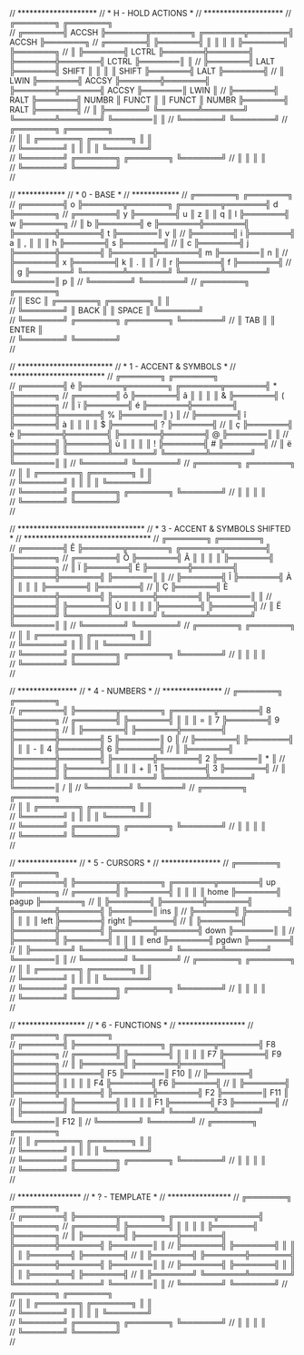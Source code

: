 
// ********************
// * H - HOLD ACTIONS *
// ********************
//                 ╔═══════╗                                                          ╔═══════╗       
//         ╔═══════╣ ACCSH ╠═══════╦═══════╗                          ╔═══════╦═══════╣ ACCSH ╠═══════╗ 
// ╔═══════╣       ╠═══════╣       ║       ║                          ║       ║       ╠═══════╣       ╠═══════╗ 
// ║       ╠═══════╣ LCTRL ╠═══════╬═══════╣                          ╠═══════╬═══════╣ LCTRL ╠═══════║       ║ 
// ╠═══════╣ LALT  ╠═══════╣ SHIFT ║       ║                          ║       ║ SHIFT ╠═══════╣ LALT  ╠═══════╣ 
// ║ LWIN  ╠═══════╣ ACCSY ╠═══════╬═══════╣                          ╠═══════╬═══════╣ ACCSY ╠═══════║ LWIN  ║ 
// ╠═══════╣ RALT  ╠═══════╣ NUMBR ║ FUNCT ║                          ║ FUNCT ║ NUMBR ╠═══════╣ RALT  ╠═══════╣ 
// ║       ╠═══════╝       ╚═══════╩═══════╝                          ╚═══════╩═══════╝       ╚═══════║       ║ 
// ╚═══════╝                                                                                          ╚═══════╝
//                       ╔═══════╗                                              ╔═══════╗    
//                       ║       ║ ╔═══════╗                          ╔═══════╗ ║       ║       
//                       ╚═══════╝ ║       ║                          ║       ║ ╚═══════╝  
//                                 ╚═══════╝ ╔═══════╗      ╔═══════╗ ╚═══════╝ 
//                                           ║       ║      ║       ║      
//                                           ╚═══════╝      ╚═══════╝        
//                                                           

// ************
// * 0 - BASE *
// ************
//                 ╔═══════╗                                                          ╔═══════╗       
//         ╔═══════╣   o   ╠═══════╦═══════╗                          ╔═══════╦═══════╣   d   ╠═══════╗ 
// ╔═══════╣   y   ╠═══════╣   u   ║   z   ║                          ║   q   ║   l   ╠═══════╣   w   ╠═══════╗ 
// ║   b   ╠═══════╣   e   ╠═══════╬═══════╣                          ╠═══════╬═══════╣   t   ╠═══════║   v   ║ 
// ╠═══════╣   i   ╠═══════╣   a   ║   ,   ║                          ║       ║   h   ╠═══════╣   s   ╠═══════╣ 
// ║   c   ╠═══════╣   j   ╠═══════╬═══════╣                          ╠═══════╬═══════╣   m   ╠═══════║   n   ║ 
// ╠═══════╣   x   ╠═══════╣   k   ║   .   ║                          ║   /   ║   r   ╠═══════╣   f   ╠═══════╣ 
// ║   g   ╠═══════╝       ╚═══════╩═══════╝                          ╚═══════╩═══════╝       ╚═══════║   p   ║ 
// ╚═══════╝                                                                                          ╚═══════╝
//                       ╔═══════╗                                              ╔═══════╗    
//                       ║  ESC  ║ ╔═══════╗                          ╔═══════╗ ║       ║       
//                       ╚═══════╝ ║ BACK  ║                          ║ SPACE ║ ╚═══════╝  
//                                 ╚═══════╝ ╔═══════╗      ╔═══════╗ ╚═══════╝ 
//                                           ║  TAB  ║      ║ ENTER ║      
//                                           ╚═══════╝      ╚═══════╝        
//                                                           

// ************************
// * 1 - ACCENT & SYMBOLS *
// ************************
//                 ╔═══════╗                                                          ╔═══════╗       
//         ╔═══════╣   ê   ╠═══════╦═══════╗                          ╔═══════╦═══════╣   *   ╠═══════╗ 
// ╔═══════╣   ô   ╠═══════╣   â   ║       ║                          ║       ║   &   ╠═══════╣   (   ╠═══════╗ 
// ║   ï   ╠═══════╣   é   ╠═══════╬═══════╣                          ╠═══════╬═══════╣   %   ╠═══════║   )   ║ 
// ╠═══════╣   î   ╠═══════╣   à   ║       ║                          ║       ║   $   ╠═══════╣   ?   ╠═══════╣ 
// ║   ç   ╠═══════╣   è   ╠═══════╬═══════╣                          ╠═══════╬═══════╣   @   ╠═══════║       ║ 
// ╠═══════╣       ╠═══════╣   ù   ║       ║                          ║       ║   !   ╠═══════╣   #   ╠═══════╣ 
// ║   ë   ╠═══════╝       ╚═══════╩═══════╝                          ╚═══════╩═══════╝       ╚═══════║       ║ 
// ╚═══════╝                                                                                          ╚═══════╝
//                       ╔═══════╗                                              ╔═══════╗    
//                       ║       ║ ╔═══════╗                          ╔═══════╗ ║       ║       
//                       ╚═══════╝ ║       ║                          ║       ║ ╚═══════╝  
//                                 ╚═══════╝ ╔═══════╗      ╔═══════╗ ╚═══════╝ 
//                                           ║       ║      ║       ║      
//                                           ╚═══════╝      ╚═══════╝        
//                                                           


// ********************************
// * 3 - ACCENT & SYMBOLS SHIFTED *
// ********************************
//                 ╔═══════╗                                                          ╔═══════╗       
//         ╔═══════╣   Ê   ╠═══════╦═══════╗                          ╔═══════╦═══════╣       ╠═══════╗ 
// ╔═══════╣   Ô   ╠═══════╣   Â   ║       ║                          ║       ║       ╠═══════╣       ╠═══════╗ 
// ║   Ï   ╠═══════╣   É   ╠═══════╬═══════╣                          ╠═══════╬═══════╣       ╠═══════║       ║ 
// ╠═══════╣   Î   ╠═══════╣   À   ║       ║                          ║       ║       ╠═══════╣       ╠═══════╣ 
// ║   Ç   ╠═══════╣   È   ╠═══════╬═══════╣                          ╠═══════╬═══════╣       ╠═══════║       ║ 
// ╠═══════╣       ╠═══════╣   Ù   ║       ║                          ║       ║       ╠═══════╣       ╠═══════╣ 
// ║   Ë   ╠═══════╝       ╚═══════╩═══════╝                          ╚═══════╩═══════╝       ╚═══════║       ║ 
// ╚═══════╝                                                                                          ╚═══════╝
//                       ╔═══════╗                                              ╔═══════╗    
//                       ║       ║ ╔═══════╗                          ╔═══════╗ ║       ║       
//                       ╚═══════╝ ║       ║                          ║       ║ ╚═══════╝  
//                                 ╚═══════╝ ╔═══════╗      ╔═══════╗ ╚═══════╝ 
//                                           ║       ║      ║       ║      
//                                           ╚═══════╝      ╚═══════╝        
//                                                           

// ***************
// * 4 - NUMBERS *
// ***************
//                 ╔═══════╗                                                          ╔═══════╗       
//         ╔═══════╣       ╠═══════╦═══════╗                          ╔═══════╦═══════╣   8   ╠═══════╗ 
// ╔═══════╣       ╠═══════╣       ║       ║                          ║   =   ║   7   ╠═══════╣   9   ╠═══════╗ 
// ║       ╠═══════╣       ╠═══════╬═══════╣                          ╠═══════╬═══════╣   5   ╠═══════║   0   ║ 
// ╠═══════╣       ╠═══════╣       ║       ║                          ║   -   ║   4   ╠═══════╣   6   ╠═══════╣ 
// ║       ╠═══════╣       ╠═══════╬═══════╣                          ╠═══════╬═══════╣   2   ╠═══════║   *   ║ 
// ╠═══════╣       ╠═══════╣       ║       ║                          ║   +   ║   1   ╠═══════╣   3   ╠═══════╣ 
// ║       ╠═══════╝       ╚═══════╩═══════╝                          ╚═══════╩═══════╝       ╚═══════║   /   ║ 
// ╚═══════╝                                                                                          ╚═══════╝
//                       ╔═══════╗                                              ╔═══════╗    
//                       ║       ║ ╔═══════╗                          ╔═══════╗ ║       ║       
//                       ╚═══════╝ ║       ║                          ║       ║ ╚═══════╝  
//                                 ╚═══════╝ ╔═══════╗      ╔═══════╗ ╚═══════╝ 
//                                           ║       ║      ║       ║      
//                                           ╚═══════╝      ╚═══════╝        
//                                                           

// ***************
// * 5 - CURSORS *
// ***************
//                 ╔═══════╗                                                          ╔═══════╗       
//         ╔═══════╣       ╠═══════╦═══════╗                          ╔═══════╦═══════╣  up   ╠═══════╗ 
// ╔═══════╣       ╠═══════╣       ║       ║                          ║       ║ home  ╠═══════╣ pagup ╠═══════╗ 
// ║       ╠═══════╣       ╠═══════╬═══════╣                          ╠═══════╬═══════╣       ╠═══════║  ins  ║ 
// ╠═══════╣       ╠═══════╣       ║       ║                          ║       ║ left  ╠═══════╣ right ╠═══════╣ 
// ║       ╠═══════╣       ╠═══════╬═══════╣                          ╠═══════╬═══════╣ down  ╠═══════║       ║ 
// ╠═══════╣       ╠═══════╣       ║       ║                          ║       ║  end  ╠═══════╣ pgdwn ╠═══════╣ 
// ║       ╠═══════╝       ╚═══════╩═══════╝                          ╚═══════╩═══════╝       ╚═══════║       ║ 
// ╚═══════╝                                                                                          ╚═══════╝
//                       ╔═══════╗                                              ╔═══════╗    
//                       ║       ║ ╔═══════╗                          ╔═══════╗ ║       ║       
//                       ╚═══════╝ ║       ║                          ║       ║ ╚═══════╝  
//                                 ╚═══════╝ ╔═══════╗      ╔═══════╗ ╚═══════╝ 
//                                           ║       ║      ║       ║      
//                                           ╚═══════╝      ╚═══════╝        
//                                                           

// *****************
// * 6 - FUNCTIONS *
// *****************
//                 ╔═══════╗                                                          ╔═══════╗       
//         ╔═══════╣       ╠═══════╦═══════╗                          ╔═══════╦═══════╣  F8   ╠═══════╗ 
// ╔═══════╣       ╠═══════╣       ║       ║                          ║       ║  F7   ╠═══════╣  F9   ╠═══════╗ 
// ║       ╠═══════╣       ╠═══════╬═══════╣                          ╠═══════╬═══════╣  F5   ╠═══════║  F10  ║ 
// ╠═══════╣       ╠═══════╣       ║       ║                          ║       ║  F4   ╠═══════╣  F6   ╠═══════╣ 
// ║       ╠═══════╣       ╠═══════╬═══════╣                          ╠═══════╬═══════╣  F2   ╠═══════║  F11  ║ 
// ╠═══════╣       ╠═══════╣       ║       ║                          ║       ║  F1   ╠═══════╣  F3   ╠═══════╣ 
// ║       ╠═══════╝       ╚═══════╩═══════╝                          ╚═══════╩═══════╝       ╚═══════║  F12  ║ 
// ╚═══════╝                                                                                          ╚═══════╝
//                       ╔═══════╗                                              ╔═══════╗    
//                       ║       ║ ╔═══════╗                          ╔═══════╗ ║       ║       
//                       ╚═══════╝ ║       ║                          ║       ║ ╚═══════╝  
//                                 ╚═══════╝ ╔═══════╗      ╔═══════╗ ╚═══════╝ 
//                                           ║       ║      ║       ║      
//                                           ╚═══════╝      ╚═══════╝        
//                                                           


// ****************
// * ? - TEMPLATE *
// ****************
//                 ╔═══════╗                                                          ╔═══════╗       
//         ╔═══════╣       ╠═══════╦═══════╗                          ╔═══════╦═══════╣       ╠═══════╗ 
// ╔═══════╣       ╠═══════╣       ║       ║                          ║       ║       ╠═══════╣       ╠═══════╗ 
// ║       ╠═══════╣       ╠═══════╬═══════╣                          ╠═══════╬═══════╣       ╠═══════║       ║ 
// ╠═══════╣       ╠═══════╣       ║       ║                          ║       ║       ╠═══════╣       ╠═══════╣ 
// ║       ╠═══════╣       ╠═══════╬═══════╣                          ╠═══════╬═══════╣       ╠═══════║       ║ 
// ╠═══════╣       ╠═══════╣       ║       ║                          ║       ║       ╠═══════╣       ╠═══════╣ 
// ║       ╠═══════╝       ╚═══════╩═══════╝                          ╚═══════╩═══════╝       ╚═══════║       ║ 
// ╚═══════╝                                                                                          ╚═══════╝
//                       ╔═══════╗                                              ╔═══════╗    
//                       ║       ║ ╔═══════╗                          ╔═══════╗ ║       ║       
//                       ╚═══════╝ ║       ║                          ║       ║ ╚═══════╝  
//                                 ╚═══════╝ ╔═══════╗      ╔═══════╗ ╚═══════╝ 
//                                           ║       ║      ║       ║      
//                                           ╚═══════╝      ╚═══════╝        
//                                                           
                                                                                                                    

                                                                                                                    